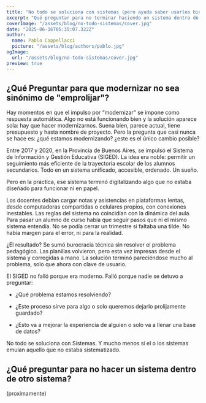 ```yaml
---
title: "No todo se soluciona con sistemas (pero ayuda saber usarlos bien)"
excerpt: "Qué preguntar para no terminar haciendo un sistema dentro de otro sistema"
coverImage: "/assets/blog/no-todo-sistemas/cover.jpg"
date: "2025-06-16T05:35:07.322Z"
author:
  name: Pablo Cappellacci
  picture: "/assets/blog/authors/pablo.jpg"
ogImage:
  url: "/assets/blog/no-todo-sistemas/cover.jpg"
preview: true 
---
```


## ¿Qué Preguntar para que modernizar no sea sinónimo de "emprolijar"?

Hay momentos en que el impulso por “modernizar” se impone como respuesta automática. Algo no está funcionando bien y la solución aparece sola: hay que hacer modernizarnos. Suena bien, parece actual, tiene presupuesto y hasta nombre de proyecto. Pero la pregunta que casi nunca se hace es: ¿qué estamos modernizando? ¿este es el único cambio posible?

Entre 2017 y 2020, en la Provincia de Buenos Aires, se impulsó el Sistema de Información y Gestión Educativa (SIGED). La idea era noble: permitir un seguimiento más eficiente de la trayectoria escolar de los alumnos secundarios. Todo en un sistema unificado, accesible, ordenado. Un sueño.

Pero en la práctica, ese sistema terminó digitalizando algo que no estaba diseñado para funcionar ni en papel.

Los docentes debían cargar notas y asistencias en plataformas lentas, desde computadoras compartidas o celulares propios, con conexiones inestables. Las reglas del sistema no coincidían con la dinámica del aula. Para pasar un alumno de curso había que seguir pasos que ni el mismo sistema entendía. No se podía cerrar un trimestre si faltaba una tilde. No había margen para el error, ni para la realidad.

¿El resultado? Se sumó burocracia técnica sin resolver el problema pedagógico. Las planillas volvieron, pero esta vez impresas desde el sistema y corregidas a mano. La solución terminó pareciéndose mucho al problema, solo que ahora con clave de usuario.

El SIGED no falló porque era moderno. Falló porque nadie se detuvo a preguntar:

- ¿Qué problema estamos resolviendo?

- ¿Este proceso sirve para algo o solo queremos dejarlo prolijamente guardado?

- ¿Esto va a mejorar la experiencia de alguien o solo va a llenar una base de datos?

No todo se soluciona con Sistemas. Y mucho menos si el o los sistemas emulan aquello que no estaba sistematizado.

## ¿Qué preguntar para no hacer un sistema dentro de otro sistema?

(proximamente)
